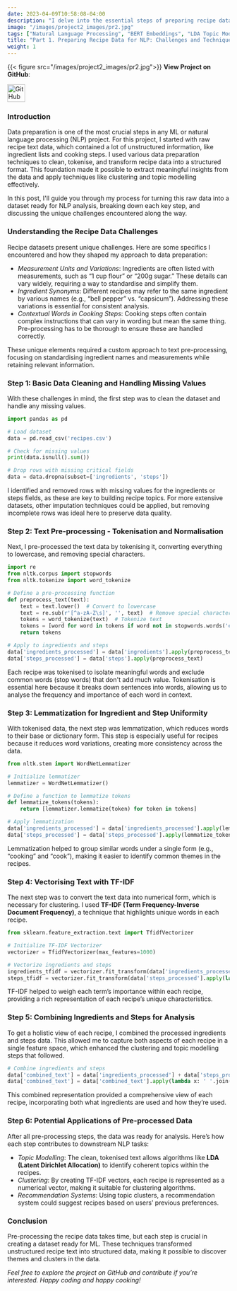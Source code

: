 ```yaml
---
date: 2023-04-09T10:58:08-04:00
description: "I delve into the essential steps of preparing recipe data for natural language processing tasks. From handling unique challenges in recipe data, like ingredient variations and measurement units, to tokenising, lemmatising, and transforming text with TF-IDF, each step is designed to clean and structure the data for effective clustering and topic modelling."
image: "/images/project2_images/pr2.jpg"
tags: ["Natural Language Processing", "BERT Embeddings", "LDA Topic Modelling", "Machine Learning", "Text Clustering", "Culinary Data Science", "Content Recommendation", "Recipe Analysis", "NLP Applications", "Topic Modelling"]
title: "Part 1. Preparing Recipe Data for NLP: Challenges and Techniques."
weight: 1
---
```

{{< figure src="/images/project2_images/pr2.jpg">}}
**View Project on GitHub**: 

<a href="https://github.com/drnsmith/RecipeNLG-Topic-Modelling-and-Clustering" target="_blank">
    <img src="/images/github.png" alt="GitHub" style="width:40px; height:40px; vertical-align: middle;">
  </a>

### Introduction
Data preparation is one of the most crucial steps in any ML or natural language processing (NLP) project. For this project, I started with raw recipe text data, which contained a lot of unstructured information, like ingredient lists and cooking steps. 
I used various data preparation techniques to clean, tokenise, and transform recipe data into a structured format. This foundation made it possible to extract meaningful insights from the data and apply techniques like clustering and topic modelling effectively.

In this post, I'll guide you through my process for turning this raw data into a dataset ready for NLP analysis, breaking down each key step, and discussing the unique challenges encountered along the way.

### Understanding the Recipe Data Challenges
Recipe datasets present unique challenges. Here are some specifics I encountered and how they shaped my approach to data preparation:

 - *Measurement Units and Variations*: Ingredients are often listed with measurements, such as “1 cup flour” or “200g sugar.” These details can vary widely, requiring a way to standardise and simplify them.
 - *Ingredient Synonyms*: Different recipes may refer to the same ingredient by various names (e.g., “bell pepper” vs. “capsicum”). Addressing these variations is essential for consistent analysis.
 - *Contextual Words in Cooking Steps*: Cooking steps often contain complex instructions that can vary in wording but mean the same thing. Pre-processing has to be thorough to ensure these are handled correctly.

These unique elements required a custom approach to text pre-processing, focusing on standardising ingredient names and measurements while retaining relevant information.

### Step 1: Basic Data Cleaning and Handling Missing Values
With these challenges in mind, the first step was to clean the dataset and handle any missing values.

```python
import pandas as pd

# Load dataset
data = pd.read_csv('recipes.csv')

# Check for missing values
print(data.isnull().sum())

# Drop rows with missing critical fields
data = data.dropna(subset=['ingredients', 'steps'])
```

I identified and removed rows with missing values for the ingredients or steps fields, as these are key to building recipe topics. For more extensive datasets, other imputation techniques could be applied, but removing incomplete rows was ideal here to preserve data quality.

### Step 2: Text Pre-processing - Tokenisation and Normalisation
Next, I pre-processed the text data by tokenising it, converting everything to lowercase, and removing special characters.

```python
import re
from nltk.corpus import stopwords
from nltk.tokenize import word_tokenize

# Define a pre-processing function
def preprocess_text(text):
    text = text.lower()  # Convert to lowercase
    text = re.sub(r'[^a-zA-Z\s]', '', text)  # Remove special characters
    tokens = word_tokenize(text)  # Tokenize text
    tokens = [word for word in tokens if word not in stopwords.words('english')]  # Remove stop words
    return tokens

# Apply to ingredients and steps
data['ingredients_processed'] = data['ingredients'].apply(preprocess_text)
data['steps_processed'] = data['steps'].apply(preprocess_text)
```
Each recipe was tokenised to isolate meaningful words and exclude common words (stop words) that don't add much value. Tokenisation is essential here because it breaks down sentences into words, allowing us to analyse the frequency and importance of each word in context.

### Step 3: Lemmatization for Ingredient and Step Uniformity
With tokenised data, the next step was lemmatization, which reduces words to their base or dictionary form. This step is especially useful for recipes because it reduces word variations, creating more consistency across the data.

```python
from nltk.stem import WordNetLemmatizer

# Initialize lemmatizer
lemmatizer = WordNetLemmatizer()

# Define a function to lemmatize tokens
def lemmatize_tokens(tokens):
    return [lemmatizer.lemmatize(token) for token in tokens]

# Apply lemmatization
data['ingredients_processed'] = data['ingredients_processed'].apply(lemmatize_tokens)
data['steps_processed'] = data['steps_processed'].apply(lemmatize_tokens)
```
Lemmatization helped to group similar words under a single form (e.g., “cooking” and “cook”), making it easier to identify common themes in the recipes.

### Step 4: Vectorising Text with TF-IDF
The next step was to convert the text data into numerical form, which is necessary for clustering. I used **TF-IDF (Term Frequency-Inverse Document Frequency)**, a technique that highlights unique words in each recipe.

```python
from sklearn.feature_extraction.text import TfidfVectorizer

# Initialize TF-IDF Vectorizer
vectorizer = TfidfVectorizer(max_features=1000)

# Vectorize ingredients and steps
ingredients_tfidf = vectorizer.fit_transform(data['ingredients_processed'].apply(lambda x: ' '.join(x)))
steps_tfidf = vectorizer.fit_transform(data['steps_processed'].apply(lambda x: ' '.join(x)))
```
TF-IDF helped to weigh each term’s importance within each recipe, providing a rich representation of each recipe’s unique characteristics.

### Step 5: Combining Ingredients and Steps for Analysis
To get a holistic view of each recipe, I combined the processed ingredients and steps data. This allowed me to capture both aspects of each recipe in a single feature space, which enhanced the clustering and topic modelling steps that followed.

```python
# Combine ingredients and steps
data['combined_text'] = data['ingredients_processed'] + data['steps_processed']
data['combined_text'] = data['combined_text'].apply(lambda x: ' '.join(x))
```
This combined representation provided a comprehensive view of each recipe, incorporating both what ingredients are used and how they’re used.

### Step 6: Potential Applications of Pre-processed Data
After all pre-processing steps, the data was ready for analysis. Here’s how each step contributes to downstream NLP tasks:

 - *Topic Modelling*: The clean, tokenised text allows algorithms like **LDA (Latent Dirichlet Allocation)** to identify coherent topics within the recipes.
 - *Clustering*: By creating TF-IDF vectors, each recipe is represented as a numerical vector, making it suitable for clustering algorithms.
 - *Recommendation Systems*: Using topic clusters, a recommendation system could suggest recipes based on users’ previous preferences.

### Conclusion
Pre-processing the recipe data takes time, but each step is crucial in creating a dataset ready for ML. These techniques transformed unstructured recipe text into structured data, making it possible to discover themes and clusters in the data. 

*Feel free to explore the project on GitHub and contribute if you’re interested. Happy coding and happy cooking!*
